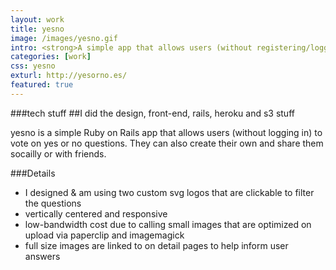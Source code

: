 ```yaml
---
layout: work
title: yesno
image: /images/yesno.gif
intro: <strong>A simple app that allows users (without registering/logging in) to vote on yes or no questions.</strong> A Ruby on Rails app, I designed and built the UI &amp; front-end, and did all of the Rails work.
categories: [work]
css: yesno
exturl: http://yesorno.es/
featured: true
---
```


###tech stuff
##I did the design, front-end, rails, heroku and s3 stuff

yesno is a simple Ruby on Rails app that allows users (without logging in) to vote on yes or no questions. They can also create their own and share them socailly or with friends.

###Details

- I designed & am using two custom svg logos that are clickable to filter the questions
- vertically centered and responsive
- low-bandwidth cost due to calling small images that are optimized on upload via paperclip and imagemagick
- full size images are linked to on detail pages to help inform user answers